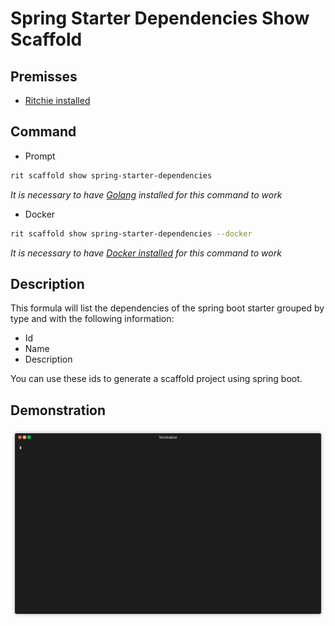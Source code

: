 <!-- markdownlint-disable-file MD013 -->
<!-- markdownlint-disable-file MD033 -->

# Spring Starter Dependencies Show Scaffold

## Premisses

- [Ritchie installed](https://docs.ritchiecli.io/v/v2.0-pt/getting-started/installation)

## Command

- Prompt

```bash
rit scaffold show spring-starter-dependencies
```

_It is necessary to have [Golang](https://golang.org/doc/install) installed for this command to work_

- Docker

```bash
rit scaffold show spring-starter-dependencies --docker
```

_It is necessary to have [Docker installed](https://docs.docker.com/get-docker) for this command to work_

## Description

This formula will list the dependencies of the spring boot starter grouped by type and with the following information:

- Id
- Name
- Description

You can use these ids to generate a scaffold project using spring boot.

## Demonstration

<img src="demo.gif">
